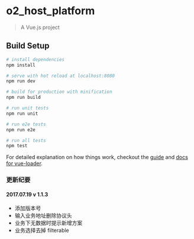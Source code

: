 # o2_host_platform

> A Vue.js project

## Build Setup

``` bash
# install dependencies
npm install

# serve with hot reload at localhost:8080
npm run dev

# build for production with minification
npm run build

# run unit tests
npm run unit

# run e2e tests
npm run e2e

# run all tests
npm test
```

For detailed explanation on how things work, checkout the [guide](http://vuejs-templates.github.io/webpack/) and [docs for vue-loader](http://vuejs.github.io/vue-loader).

### 更新纪要
#### 2017.07.19 v 1.1.3
- 添加版本号
- 输入业务地址删除协议头
- 业务下无数据时提示新增方案
- 业务选择去掉 filterable